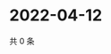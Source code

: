 # 2022-04-12

共 0 条

<!-- BEGIN WEIBO -->
<!-- 最后更新时间 Tue Apr 12 2022 17:12:53 GMT+0800 (China Standard Time) -->

<!-- END WEIBO -->
